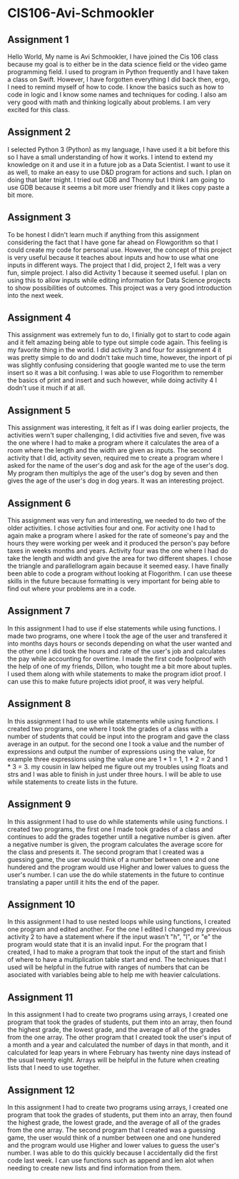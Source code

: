 # CIS106-Avi-Schmookler

## Assignment 1

Hello World, My name is Avi Schmookler, I have joined the Cis 106 class because my goal is to either be in the data science field or the video game programming field. I used to program in Python frequently and I have taken a class on Swift. However, I have forgotten everything I did back then, ergo, I need to remind myself of how to code. I know the basics such as how to code in logic and I know some names and techniques for coding. I also am very good with math and thinking logically about problems. I am very excited for this class.

## Assignment 2

I selected Python 3 (Python) as my language, I have used it a bit before this so I have a small understanding of how it works. I intend to extend my knowledge on it and use it in a future job as a Data Scientist. I want to use it as well, to make an easy to use D&D program for actions and such. I plan on doing that later tnight. I tried out GDB and Thonny but I think I am going to use GDB because it seems a bit more user friendly and it likes copy paste a bit more.

## Assignment 3

To be honest I didn't learn much if anything from this assignment considering the fact that I have gone far ahead on Flowgorithm so that I could create my code for personal use. However, the concept of this project is very useful because it teaches about inputs and how to use what one inputs in different ways. The project that I did, project 2, I felt was a very fun, simple project. I also did Activity 1 because it seemed useful. I plan on using this to allow inputs while editing information for Data Science projects to show possibilities of outcomes. This project was a very good introduction into the next week.

## Assignment 4

This assignment was extremely fun to do, I finially got to start to code again and it felt amazing being able to type out simple code again. This feeling is my favorite thing in the world. I did activity 3 and four for assignment 4 it was pretty simple to do and dodn't take much time, however, the inport of pi was slightly confusing considering that google wanted me to use the term insert so it was a bit confusing. I was able to use Flogorithm to remember the basics of print and insert and such however, while doing activity 4 I dodn't use it much if at all.

## Assignment 5

This assignment was interesting, it felt as if I was doing earlier projects, the activities wern't super challenging, I did activities five and seven, five was the one where I had to make a program where it calculates the area of a room where the length and the width are given as inputs. The second activity that I did, activity seven, required me to create a program where I asked for the name of the user's dog and ask for the age of the user's dog. My program then multiplys the age of the user's dog by seven and then gives the age of the user's dog in dog years. It was an interesting project.

## Assignment 6

This assignment was very fun and interesting, we needed to do two of the older activities. I chose activities four and one. For activity one I had to again make a program where I asked for the rate of someone's pay and the hours they were working per week and it produced the person's pay before taxes in weeks months and years. Activity four was the one where I had do take the length and width and give the area for two different shapes. I chose the triangle and parallellogram again because it seemed easy. I have finally been able to code a program without looking at Flogorithm. I can use theese skills in the future because formatting is very important for being able to find out where your problems are in a code.

## Assignment 7

In this assignment I had to use if else statements while using functions. I made two programs, one where I took the age of the user and transfered it into months days hours or seconds depending on what the user wanted and the other one I did took the hours and rate of the user's job and calculates the pay while accounting for overtime. I made the first code foolproof with the help of one of my friends, Dillon, who tought me a bit more about tuples. I used them along with while statements to make the program idiot proof. I can use this to make future projects idiot proof, it was very helpful.

## Assignment 8

In this assignment I had to use while statements while using functions. I created two programs, one where I took the grades of a class with a number of students that could be input into the program and gave the class average in an output. for the second one I took a value and the number of expressions and output the number of expressions using the value, for example three expressions using the value one are 1 * 1 = 1, 1 * 2 = 2 and 1 * 3 = 3. my cousin in law helped me figure out my troubles using floats and strs and I was able to finish in just under three hours. I will be able to use while statements to create lists in the future.

## Assignment 9

In this assignment I had to use do while statements while using functions. I created two programs, the first one I made took grades of a class and continues to add the grades together untill a negative number is given. after a negative number is given, the program calculates the average score for the class and presents it. The second program that I created was a guessing game, the user would think of a number between one and one hundered and the program would use Higher and lower values to guess the user's number. I can use the do while statements in the future to continue translating a paper untill it hits the end of the paper.

## Assignment 10

In this assignment I had to use nested loops while using functions, I created one program and edited another. For the one I edited I changed my previous activity 2 to have a statement where if the input wasn't "h", "l", or "e" the program would state that it is an invalid input. For the program that I created, I had to make a program that took the input of the start and finish of where to have a multiplication table start and end. The techniques that I used will be helpful in the futrue with ranges of numbers that can be asociated with variables being able to help me with heavier calculations.

## Assignment 11

In this assignment I had to create two programs using arrays, I created one program that took the grades of students, put them into an array, then found the highest grade, the lowest grade, and the average of all of the grades from the one array. The other program that I created took the user's input of a month and a year and calculated the number of days in that month, and it calculated for leap years in where February has twenty nine days instead of the usual twenty eight. Arrays will be helpful in the future when creating lists that I need to use together.

## Assignment 12

In this assignment I had to create two programs using arrays, I created one program that took the grades of students, put them into an array, then found the highest grade, the lowest grade, and the average of all of the grades from the one array. The second program that I created was a guessing game, the user would think of a number between one and one hundered and the program would use Higher and lower values to guess the user's number. I was able to do this quickly because I accidentally did the first code last week. I can use functions such as append and len alot when needing to create new lists and find information from them. 

